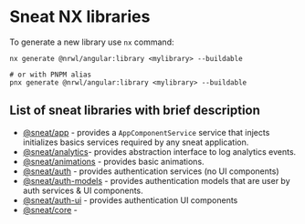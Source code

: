 # Sneat NX libraries

To generate a new library use `nx` command:

```shell
nx generate @nrwl/angular:library <mylibrary> --buildable

# or with PNPM alias
pnx generate @nrwl/angular:library <mylibrary> --buildable
```

## List of sneat libraries with brief description

- [@sneat/app](app) - provides a `AppComponentService` service that injects initializes basics services required by any
  sneat application.
- [@sneat/analytics](analytics)- provides abstraction interface to log analytics events.
- [@sneat/animations](animations) - provides basic animations.
- [@sneat/auth](auth) - provides authentication services (no UI components)
- [@sneat/auth-models](auth-models) - provides authentication models that are user by auth services & UI components.
- [@sneat/auth-ui](auth-ui) - provides authentication UI components
- [@sneat/core](core) - 
